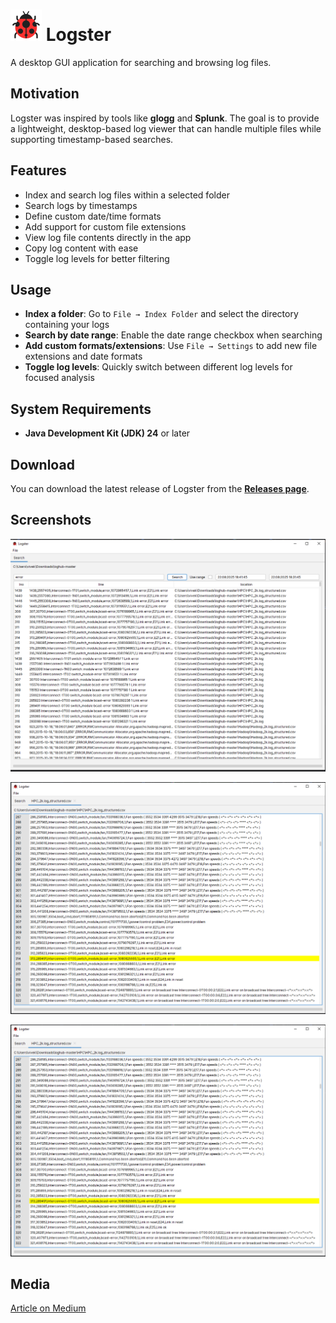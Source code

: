 # ![logo](./wiki/images/logo.png) Logster

A desktop GUI application for searching and browsing log files.

## Motivation

Logster was inspired by tools like **glogg** and **Splunk**. The goal is
to provide a lightweight, desktop-based log viewer that can handle
multiple files while supporting timestamp-based searches.

## Features

-   Index and search log files within a selected folder
-   Search logs by timestamps
-   Define custom date/time formats
-   Add support for custom file extensions
-   View log file contents directly in the app
-   Copy log content with ease
-   Toggle log levels for better filtering


## Usage

-   **Index a folder**: Go to `File → Index Folder` and select the
    directory containing your logs
-   **Search by date range**: Enable the date range checkbox when
    searching
-   **Add custom formats/extensions**: Use `File → Settings` to add new
    file extensions and date formats
-   **Toggle log levels**: Quickly switch between different log levels
    for focused analysis

## System Requirements

- **Java Development Kit (JDK) 24** or later

## Download

You can download the latest release of Logster from the **[Releases page](../../releases/latest)**.

## Screenshots

![Screenshot 1](./wiki/images/ss1.PNG)

![Screenshot 2](./wiki/images/ss2.PNG)

![Screenshot 3](./wiki/images/ss2.PNG)

## Media

[Article on Medium](
https://vivek13186.medium.com/logster-a-lightweight-desktop-app-for-browsing-and-searching-logs-10cf2fb5b0a0?sk=1a38e14e6d6f3f1395221e9864a8bc1c)

